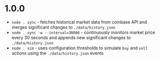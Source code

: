 # 1.0.0
  - `node . sync` - fetches historical market data from coinbase API and merges significant changes to `./data/history.json`
  - `node . sync -w --interval=30000` - continuously monitors market price every 30 seconds and appends new significant changes to `./data/history.json`
  - `node . sim` - uses configuration thresholds to simulate `buy` and `sell` actions using the `./data/history.json` events
